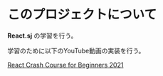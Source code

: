 # このプロジェクトについて

**React.sj** の学習を行う。

学習のために以下のYouTube動画の実装を行う。

[React Crash Course for Beginners 2021](https://www.youtube.com/watch?v=Dorf8i6lCuk)
